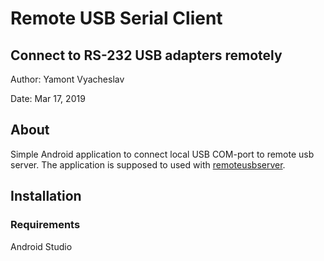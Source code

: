# Remote USB Serial Client
## Connect to RS-232 USB adapters remotely

Author: Yamont Vyacheslav

Date: Mar 17, 2019

## About
Simple Android application to connect local USB COM-port to remote usb server.
The application is supposed to used with [remoteusbserver](https://github.com/yamontv/remoteusbserver).

## Installation
### Requirements
Android Studio
